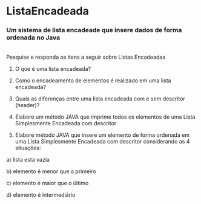 # ListaEncadeada

### Um sistema de lista encadeade que insere dados de forma ordenada no Java

<br>
Pesquise e responda os itens a seguir sobre Listas Encadeadas

1) O que é uma lista encadeada?

2) Como o encadeamento de elementos é realizado em uma lista encadeada?

3) Quais as diferenças entre uma lista encadeada com e sem descritor (header)?

4) Elabore um método JAVA que imprime todos os elementos de uma Lista Simplesmente Encadeada com descritor

5) Elabore método JAVA que insere um elemento de forma ordenada em uma Lista Simplesmente Encadeada com descritor considerando as 4 situações:

a) lista esta vazia

b) elemento é menor que o primeiro

c) elemento é maior que o último

d) elemento é intermediário
